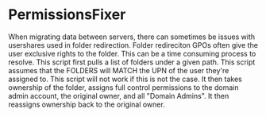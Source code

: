 # PermissionsFixer
When migrating data between servers, there can sometimes be issues with usershares used in folder redirection. Folder redireciton GPOs often give the user  exclusive rights to the folder. This can be a time consuming process to resolve.
This script first pulls a list of folders under a given path. This script assumes that the FOLDERS will MATCH the UPN of the user they're assigned to. This script will not work if this is not the case. 
It then takes ownership of the folder, assigns full control permissions to the domain admin account, the original owner, and all "Domain Admins". It then reassigns ownership back to the original owner. 
